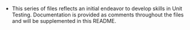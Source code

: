 * This series of files reflects an initial endeavor to develop skills in Unit Testing. Documentation is provided as comments throughout the files and will be supplemented in this README.